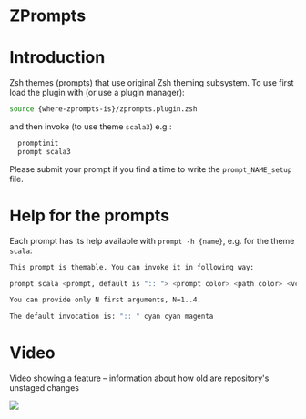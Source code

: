 <h1> ZPrompts </h1>

# Introduction

Zsh themes (prompts) that use original Zsh theming subsystem.
To use first load the plugin with (or use a plugin manager):

```zsh
source {where-zprompts-is}/zprompts.plugin.zsh
```

and then invoke (to use theme `scala3`) e.g.:

```zsh
  promptinit
  prompt scala3
```

Please submit your prompt if you find a time to write the `prompt_NAME_setup`
file.

# Help for the prompts

Each prompt has its help available with `prompt -h {name}`, e.g. for
the theme `scala`:

```zsh
This prompt is themable. You can invoke it in following way:

prompt scala <prompt, default is ":: "> <prompt color> <path color> <vcs info color>

You can provide only N first arguments, N=1..4.

The default invocation is: ":: " cyan cyan magenta
```

# Video

Video showing a feature – information about how old are repository's unstaged changes

<a href="https://asciinema.org/a/48122" target="_blank"><img src="https://asciinema.org/a/48122.svg" /></a>
